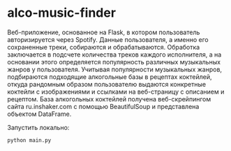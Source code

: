 # alco-music-finder

Веб-приложение, основанное на Flask, в котором пользователь авторизируется через Spotify. Данные пользователя, а именно его сохраненные треки, собираются и обрабатываются. Обработка заключается в подсчете количества треков каждого исполнителя, а на основании этого определяется популярность различных музыкальных жанров у пользователя. Учитывая популярности музыкальных жанров, подбираются подходящие алкогольные базы в рецептах коктейлей, откуда рандомным образом пользователю выдаются конкретные коктейли с изображениями и ссылками на веб-страницу с описанием и рецептом. База алкогольных коктейлей получена веб-скрейпингом сайта ru.inshaker.com с помощью BeautifulSoup и представлена объектом DataFrame.

Запустить локально:
```
python main.py
```
